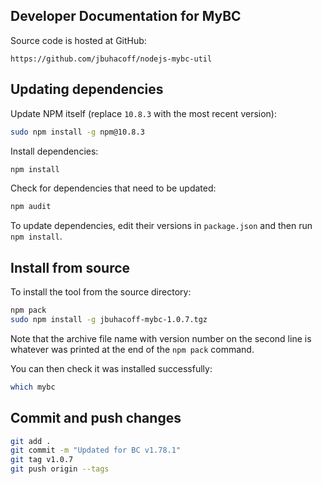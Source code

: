 Developer Documentation for MyBC
--------------------------------

Source code is hosted at GitHub:

`https://github.com/jbuhacoff/nodejs-mybc-util`

Updating dependencies
---------------------

Update NPM itself (replace `10.8.3` with the most recent version):

```sh
sudo npm install -g npm@10.8.3
```

Install dependencies:

```sh
npm install
```

Check for dependencies that need to be updated:

```sh
npm audit
```

To update dependencies, edit their versions in `package.json` and then
run `npm install`.

Install from source
-------------------

To install the tool from the source directory:

```sh
npm pack
sudo npm install -g jbuhacoff-mybc-1.0.7.tgz
```

Note that the archive file name with version number on the second line is
whatever was printed at the end of the `npm pack` command.

You can then check it was installed successfully:

```sh
which mybc
```

Commit and push changes
-----------------------

```sh
git add .
git commit -m "Updated for BC v1.78.1"
git tag v1.0.7
git push origin --tags
```

